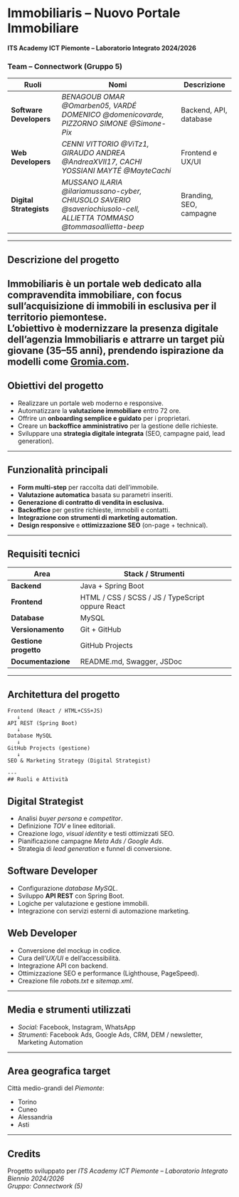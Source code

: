 # Immobiliaris – Nuovo Portale Immobiliare  
**ITS Academy ICT Piemonte – Laboratorio Integrato 2024/2026**

### Team – Connectwork (Gruppo 5)
| Ruoli | Nomi | Descrizione |
|--------|------|--------------|
| **Software Developers** | *BENAGOUB OMAR @Omarben05, VARDÉ DOMENICO @domenicovarde, PIZZORNO SIMONE @Simone-Pix* | Backend, API, database |
| **Web Developers** | *CENNI VITTORIO @ViTz1, GIRAUDO ANDREA @AndreaXVII17, CACHI YOSSIANI MAYTÉ @MayteCachi* | Frontend e UX/UI |
| **Digital Strategists** | *MUSSANO ILARIA @ilariamussano-cyber, CHIUSOLO SAVERIO @saveriochiusolo-cell, ALLIETTA TOMMASO @tommasoallietta-beep* | Branding, SEO, campagne |
---
## Descrizione del progetto
**Immobiliaris** è un portale web dedicato alla **compravendita immobiliare**, con focus sull’acquisizione di immobili in esclusiva per il territorio piemontese.  
L’obiettivo è **modernizzare la presenza digitale** dell’agenzia Immobiliaris e attrarre un target più giovane (35–55 anni), prendendo ispirazione da modelli come [Gromia.com](https://www.gromia.com).
---
## Obiettivi del progetto
- Realizzare un portale web moderno e responsive.  
- Automatizzare la **valutazione immobiliare** entro 72 ore.  
- Offrire un **onboarding semplice e guidato** per i proprietari.  
- Creare un **backoffice amministrativo** per la gestione delle richieste.  
- Sviluppare una **strategia digitale integrata** (SEO, campagne paid, lead generation).  
---
## Funzionalità principali
- **Form multi-step** per raccolta dati dell’immobile.  
- **Valutazione automatica** basata su parametri inseriti.  
- **Generazione di contratto di vendita in esclusiva.**  
- **Backoffice** per gestire richieste, immobili e contatti.  
- **Integrazione con strumenti di marketing automation.**  
- **Design responsive** e **ottimizzazione SEO** (on-page + technical).  
---

## Requisiti tecnici
| Area | Stack / Strumenti |
|------|-------------------|
| **Backend** | Java + Spring Boot |
| **Frontend** | HTML / CSS / SCSS / JS / TypeScript oppure React |
| **Database** | MySQL |
| **Versionamento** | Git + GitHub |
| **Gestione progetto** | GitHub Projects |
| **Documentazione** | README.md, Swagger, JSDoc |

---
## Architettura del progetto
```
Frontend (React / HTML+CSS+JS)
   ↓
API REST (Spring Boot)
   ↓
Database MySQL
   ↓
GitHub Projects (gestione)
   ↓
SEO & Marketing Strategy (Digital Strategist)

---
## Ruoli e Attività
```
## Digital Strategist
- Analisi *buyer persona* e *competitor*.  
- Definizione *TOV* e linee editoriali.  
- Creazione *logo*, *visual identity* e testi ottimizzati SEO.  
- Pianificazione campagne *Meta Ads / Google Ads*.  
- Strategia di *lead generation* e funnel di conversione.
  
## Software Developer
- Configurazione *database MySQL*.  
- Sviluppo **API REST** con Spring Boot.  
- Logiche per valutazione e gestione immobili.  
- Integrazione con servizi esterni di automazione marketing.
  
## Web Developer
- Conversione del mockup in codice.  
- Cura dell’*UX/UI* e dell’accessibilità.  
- Integrazione API con backend.  
- Ottimizzazione SEO e performance (Lighthouse, PageSpeed).  
- Creazione file *robots.txt* e *sitemap.xml*.
---

## Media e strumenti utilizzati
- *Social:* Facebook, Instagram, WhatsApp
- *Strumenti:* Facebook Ads, Google Ads, CRM, DEM / newsletter, Marketing Automation  
---
## Area geografica target
Città medio-grandi del *Piemonte*:
- Torino  
- Cuneo  
- Alessandria  
- Asti  
---

## Credits
Progetto sviluppato per *ITS Academy ICT Piemonte – Laboratorio Integrato Biennio 2024/2026*  
*Gruppo:* *Connectwork (5)*  
